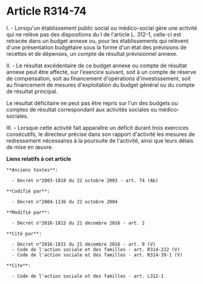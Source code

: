 # Article R314-74

I. - Lorsqu'un établissement public social ou médico-social gère une activité qui ne relève pas des dispositions du I de
l'article L. 312-1, celle-ci est retracée dans un budget annexe ou, pour les établissements qui relèvent d'une présentation
budgétaire sous la forme d'un état des prévisions de recettes et de dépenses, un compte de résultat prévisionnel annexe. 

II. - Le résultat excédentaire de ce budget annexe ou compte de résultat annexe peut être affecté, sur l'exercice suivant,
soit à un compte de réserve de compensation, soit au financement d'opérations d'investissement, soit au financement de
mesures d'exploitation du budget général ou du compte de résultat principal.  

Le résultat déficitaire ne peut pas être repris sur l'un des budgets ou comptes de résultat  correspondant aux activités
sociales ou médico-sociales.

III. - Lorsque cette activité fait apparaître un déficit durant trois exercices consécutifs, le directeur précise dans son
rapport d'activité les mesures de redressement nécessaires à la poursuite de l'activité, ainsi que leurs délais de mise en
œuvre.

**Liens relatifs à cet article**

	**Anciens textes**:

	  - Décret n°2003-1010 du 22 octobre 2003 - art. 74 (Ab)

	**Codifié par**:

	  - Décret n°2004-1136 du 21 octobre 2004

	**Modifié par**:

	  - Décret n°2016-1815 du 21 décembre 2016 - art. 2

	**Cité par**:

	  - Décret n°2016-1815 du 21 décembre 2016 - art. 9 (V)
	  - Code de l'action sociale et des familles - art. R314-222 (V)
	  - Code de l'action sociale et des familles - art. R314-39-1 (V)

	**Cite**:

	  - Code de l'action sociale et des familles - art. L312-1
